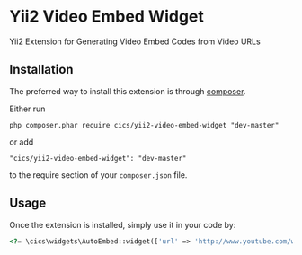 Yii2 Video Embed Widget
=====================
Yii2 Extension for Generating Video Embed Codes from Video URLs

Installation
------------

The preferred way to install this extension is through [composer](http://getcomposer.org/download/).

Either run

```
php composer.phar require cics/yii2-video-embed-widget "dev-master"
```

or add

```
"cics/yii2-video-embed-widget": "dev-master"
```

to the require section of your `composer.json` file.


Usage
-----

Once the extension is installed, simply use it in your code by:

```php
<?= \cics\widgets\AutoEmbed::widget(['url' => 'http://www.youtube.com/watch?v=NMjA5N7kbEQ', 'show_errors' => true]); ?>
```